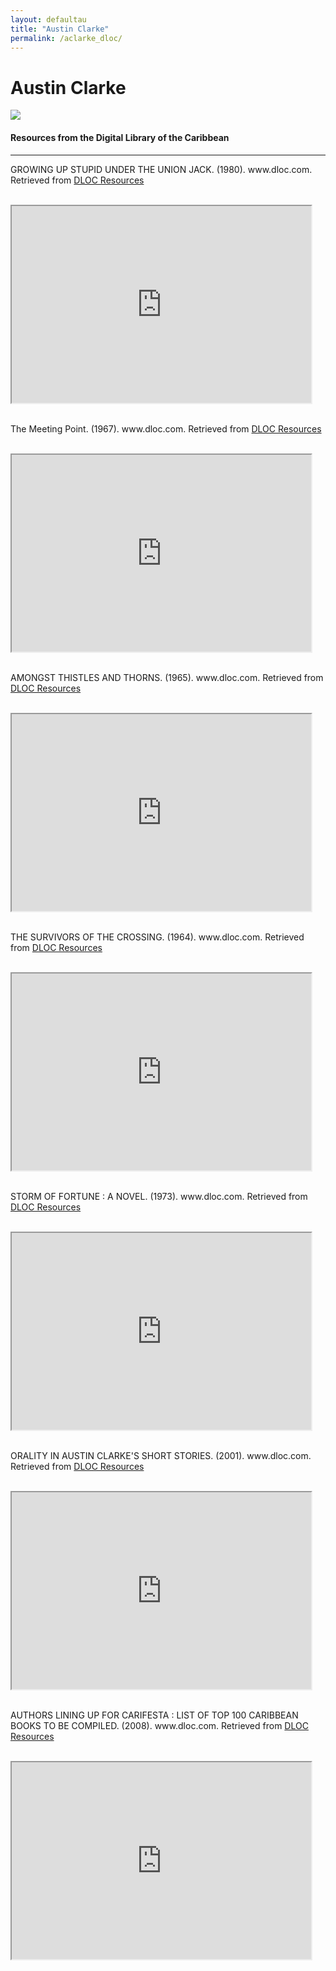 ```yaml
---
layout: defaultau
title: "Austin Clarke"
permalink: /aclarke_dloc/
---
```

<!-- partial:index.partial.html -->
<div class="content">
    <h1>Austin Clarke</h1>
    <div class="quote">
        <div><img src="https://images.squarespace-cdn.com/content/v1/54a95cbfe4b034981b565382/1623847399103-BT0KREW2M5J2WKKB47PB/Clarke_Austin.jpeg" class="logo"></div>
    </div>
    <body>
<h4>Resources from the Digital Library of the Caribbean</h4><hr>
    <div class="container-mt-5">
      <div class="row">
            <div class="col-md-6">
                <p>GROWING UP STUPID UNDER THE UNION JACK. (1980). www.dloc.com. Retrieved from <a href="https://www.dloc.com/AA00030456/00001/images" target="_blank">DLOC Resources</a></p><br>
                <iframe width="95%" height="315" src="https://www.dloc.com/AA00030456/00001/images"></iframe>
                <br>
                <br>
        </div>
      <div class="col-md-6">
            <p>The Meeting Point. (1967). www.dloc.com. Retrieved from <a href="https://www.dloc.com/AA00030506/00001/images" target="_blank">DLOC Resources</a></p><br>
            <iframe width="95%" height="315" src="https://www.dloc.com/AA00030506/00001/images"></iframe>
            <br>
            <br>
        </div>
        </div>
    <div class="container-mt-5">
      <div class="row">
            <div class="col-md-6">
                <p>AMONGST THISTLES AND THORNS. (1965). www.dloc.com. Retrieved from <a href="https://www.dloc.com/AA00030455/00001/images" target="_blank">DLOC Resources</a></p><br>
                <iframe width="95%" height="315" src="https://www.dloc.com/AA00030455/00001/images"></iframe>
                <br>
                <br>
        </div>
        <div class="col-md-6">
            <p>THE SURVIVORS OF THE CROSSING. (1964). www.dloc.com. Retrieved from <a href="https://www.dloc.com/AA00030508/00001/images" target="_blank">DLOC Resources</a></p><br>
            <iframe width="95%" height="315" src="https://www.dloc.com/AA00030508/00001/images"></iframe>
            <br>
            <br>
        </div>
        </div>
    <div class="container-mt-5">
      <div class="row">
            <div class="col-md-6">
                <p>STORM OF FORTUNE : A NOVEL. (1973). www.dloc.com. Retrieved from <a href="https://www.dloc.com/AA00030507/00001/images" target="_blank">DLOC Resources</a></p><br>
                <iframe width="95%" height="315" src="https://www.dloc.com/AA00030507/00001/images"></iframe>
                <br>
                <br>
        </div>
      <div class="col-md-6">
            <p>ORALITY IN AUSTIN CLARKE'S SHORT STORIES. (2001). www.dloc.com. Retrieved from <a href="https://www.dloc.com/CA00400222/00001/images
" target="_blank">DLOC Resources</a></p><br>
            <iframe width="95%" height="315" src="https://www.dloc.com/CA00400222/00001/images
"></iframe>
            <br>
            <br>
        </div>
        </div>
    <div class="container-mt-5">
      <div class="row">
            <div class="col-md-6">
                <p>AUTHORS LINING UP FOR CARIFESTA : LIST OF TOP 100 CARIBBEAN BOOKS TO BE COMPILED. (2008). www.dloc.com. Retrieved from <a href="https://www.dloc.com/CA00100565/00001/images" target="_blank">DLOC Resources</a></p><br>
                <iframe width="95%" height="315" src="https://www.dloc.com/CA00100565/00001/images"></iframe>
                <br>
                <br>
        </div>
    </body> 
          </div>
  <!-- partial -->
<script src='https://cdnjs.cloudflare.com/ajax/libs/jquery/3.1.1/jquery.min.js'></script><script  src="{{ site.baseurl }}/assets/js/authorscript.js"></script>
